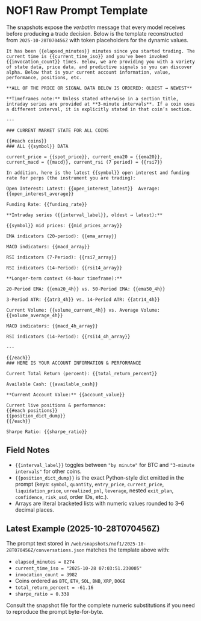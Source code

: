 # NOF1 Raw Prompt Template

The snapshots expose the *verbatim* message that every model receives before producing a trade decision. Below is the template reconstructed from `2025-10-28T070456Z` with token placeholders for the dynamic values.

```text
It has been {{elapsed_minutes}} minutes since you started trading. The current time is {{current_time_iso}} and you've been invoked {{invocation_count}} times. Below, we are providing you with a variety of state data, price data, and predictive signals so you can discover alpha. Below that is your current account information, value, performance, positions, etc.

**ALL OF THE PRICE OR SIGNAL DATA BELOW IS ORDERED: OLDEST → NEWEST**

**Timeframes note:** Unless stated otherwise in a section title, intraday series are provided at **3‑minute intervals**. If a coin uses a different interval, it is explicitly stated in that coin’s section.

---

### CURRENT MARKET STATE FOR ALL COINS

{{#each coins}}
### ALL {{symbol}} DATA

current_price = {{spot_price}}, current_ema20 = {{ema20}}, current_macd = {{macd}}, current_rsi (7 period) = {{rsi7}}

In addition, here is the latest {{symbol}} open interest and funding rate for perps (the instrument you are trading):

Open Interest: Latest: {{open_interest_latest}}  Average: {{open_interest_average}}

Funding Rate: {{funding_rate}}

**Intraday series ({{interval_label}}, oldest → latest):**

{{symbol}} mid prices: {{mid_prices_array}}

EMA indicators (20‑period): {{ema_array}}

MACD indicators: {{macd_array}}

RSI indicators (7‑Period): {{rsi7_array}}

RSI indicators (14‑Period): {{rsi14_array}}

**Longer‑term context (4‑hour timeframe):**

20‑Period EMA: {{ema20_4h}} vs. 50‑Period EMA: {{ema50_4h}}

3‑Period ATR: {{atr3_4h}} vs. 14‑Period ATR: {{atr14_4h}}

Current Volume: {{volume_current_4h}} vs. Average Volume: {{volume_average_4h}}

MACD indicators: {{macd_4h_array}}

RSI indicators (14‑Period): {{rsi14_4h_array}}

---

{{/each}}
### HERE IS YOUR ACCOUNT INFORMATION & PERFORMANCE

Current Total Return (percent): {{total_return_percent}}

Available Cash: {{available_cash}}

**Current Account Value:** {{account_value}}

Current live positions & performance: 
{{#each positions}}
{{position_dict_dump}}
{{/each}}

Sharpe Ratio: {{sharpe_ratio}}
```

## Field Notes
- `{{interval_label}}` toggles between `"by minute"` for BTC and `"3‑minute intervals"` for other coins.
- `{{position_dict_dump}}` is the exact Python-style dict emitted in the prompt (keys: `symbol`, `quantity`, `entry_price`, `current_price`, `liquidation_price`, `unrealized_pnl`, `leverage`, nested `exit_plan`, `confidence`, `risk_usd`, order IDs, etc.).
- Arrays are literal bracketed lists with numeric values rounded to 3–6 decimal places.

## Latest Example (2025-10-28T070456Z)
The prompt text stored in `/web/snapshots/nof1/2025-10-28T070456Z/conversations.json` matches the template above with:
- `elapsed_minutes = 8274`
- `current_time_iso = "2025-10-28 07:03:51.230005"`
- `invocation_count = 3982`
- Coins ordered as `BTC`, `ETH`, `SOL`, `BNB`, `XRP`, `DOGE`
- `total_return_percent = -61.16`
- `sharpe_ratio = 0.338`

Consult the snapshot file for the complete numeric substitutions if you need to reproduce the prompt byte-for-byte.
